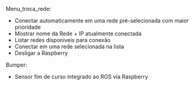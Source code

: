 Menu_troca_rede:

- Conectar automaticamente em uma rede pré-selecionada com maior prioridade
- Mostrar nome da Rede + IP atualmente conectada
- Listar redes disponiveis para conexão
- Conectar em uma rede selecionada na lista
- Desligar a Raspberry



Bumper:

- Sensor fim de curso integrado ao ROS via Raspberry
